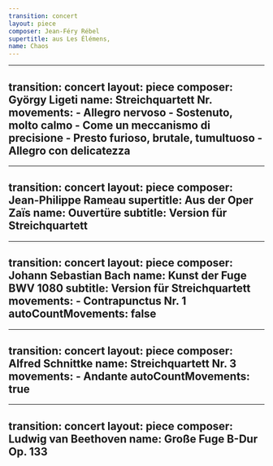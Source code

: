 ```yaml
---
transition: concert
layout: piece
composer: Jean-Féry Rébel
supertitle: aus Les Élémens, 
name: Chaos
---
```

---
transition: concert
layout: piece
composer: György Ligeti
name: Streichquartett Nr. 
movements: 
    - Allegro nervoso
    - Sostenuto, molto calmo
    - Come un meccanismo di precisione
    - Presto furioso, brutale, tumultuoso
    - Allegro con delicatezza
---
---
transition: concert
layout: piece
composer: Jean-Philippe Rameau
supertitle: Aus der Oper Zaïs
name: Ouvertüre
subtitle: Version für Streichquartett
---
---
transition: concert
layout: piece
composer: Johann Sebastian Bach
name: Kunst der Fuge BWV 1080
subtitle: Version für Streichquartett
movements:
    - Contrapunctus Nr. 1
autoCountMovements: false
---
---
transition: concert
layout: piece
composer: Alfred Schnittke
name: Streichquartett Nr. 3
movements:
    - Andante
autoCountMovements: true
---
---
transition: concert
layout: piece
composer: Ludwig van Beethoven
name: Große Fuge B-Dur Op. 133
---
